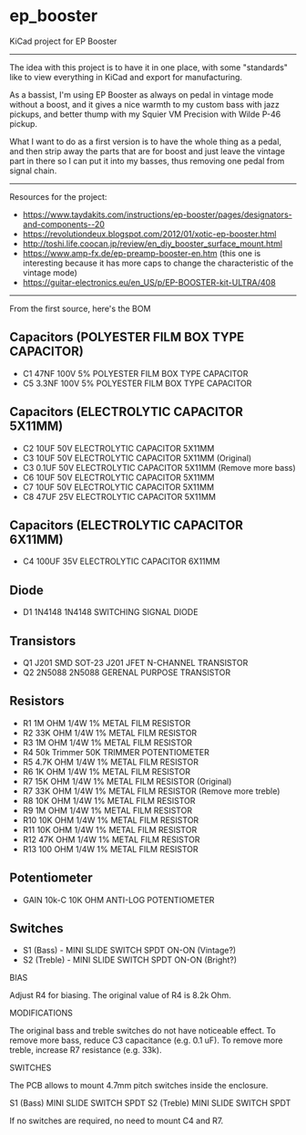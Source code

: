 # ep_booster

KiCad project for EP Booster

---

The idea with this project is to have it in one place, with some "standards" like to view everything
in KiCad and export for manufacturing.

As a bassist, I'm using EP Booster as always on pedal in vintage mode without a boost, and it gives
a nice warmth to my custom bass with jazz pickups, and better thump with my Squier VM Precision with
Wilde P-46 pickup.

What I want to do as a first version is to have the whole thing as a pedal, and then strip away the
parts that are for boost and just leave the vintage part in there so I can put it into my basses,
thus removing one pedal from signal chain.

---

Resources for the project:

- https://www.taydakits.com/instructions/ep-booster/pages/designators-and-components--20
- https://revolutiondeux.blogspot.com/2012/01/xotic-ep-booster.html
- http://toshi.life.coocan.jp/review/en_diy_booster_surface_mount.html
- https://www.amp-fx.de/ep-preamp-booster-en.htm (this one is interesting because it has more caps to change the
  characteristic of the vintage mode)
- https://guitar-electronics.eu/en_US/p/EP-BOOSTER-kit-ULTRA/408

---

From the first source, here's the BOM

## Capacitors (POLYESTER FILM BOX TYPE CAPACITOR)

- C1 47NF 100V 5% POLYESTER FILM BOX TYPE CAPACITOR
- C5 3.3NF 100V 5% POLYESTER FILM BOX TYPE CAPACITOR

## Capacitors (ELECTROLYTIC CAPACITOR 5X11MM)

- C2 10UF 50V ELECTROLYTIC CAPACITOR 5X11MM
- C3 10UF 50V ELECTROLYTIC CAPACITOR 5X11MM (Original)
- C3 0.1UF 50V ELECTROLYTIC CAPACITOR 5X11MM  (Remove more bass)
- C6 10UF 50V ELECTROLYTIC CAPACITOR 5X11MM
- C7 10UF 50V ELECTROLYTIC CAPACITOR 5X11MM
- C8 47UF 25V ELECTROLYTIC CAPACITOR 5X11MM

## Capacitors (ELECTROLYTIC CAPACITOR 6X11MM)

- C4 100UF 35V ELECTROLYTIC CAPACITOR 6X11MM

## Diode

- D1 1N4148 1N4148 SWITCHING SIGNAL DIODE

## Transistors

- Q1 J201 SMD SOT-23 J201 JFET N-CHANNEL TRANSISTOR
- Q2 2N5088 2N5088 GERENAL PURPOSE TRANSISTOR

## Resistors

- R1 1M OHM 1/4W 1% METAL FILM RESISTOR
- R2 33K OHM 1/4W 1% METAL FILM RESISTOR
- R3 1M OHM 1/4W 1% METAL FILM RESISTOR
- R4 50k Trimmer 50K TRIMMER POTENTIOMETER
- R5 4.7K OHM 1/4W 1% METAL FILM RESISTOR
- R6 1K OHM 1/4W 1% METAL FILM RESISTOR
- R7 15K OHM 1/4W 1% METAL FILM RESISTOR  (Original)
- R7 33K OHM 1/4W 1% METAL FILM RESISTOR  (Remove more treble)
- R8 10K OHM 1/4W 1% METAL FILM RESISTOR
- R9 1M OHM 1/4W 1% METAL FILM RESISTOR
- R10 10K OHM 1/4W 1% METAL FILM RESISTOR
- R11 10K OHM 1/4W 1% METAL FILM RESISTOR
- R12 47K OHM 1/4W 1% METAL FILM RESISTOR
- R13 100 OHM 1/4W 1% METAL FILM RESISTOR

## Potentiometer

- GAIN 10k-C 10K OHM ANTI-LOG POTENTIOMETER

## Switches

- S1 (Bass) - MINI SLIDE SWITCH SPDT ON-ON (Vintage?)
- S2 (Treble) - MINI SLIDE SWITCH SPDT ON-ON (Bright?)

BIAS

Adjust R4 for biasing. The original value of R4 is 8.2k Ohm.

MODIFICATIONS

The original bass and treble switches do not have noticeable effect. To remove more bass, reduce C3 capacitance (e.g.
0.1 uF). To remove more treble, increase R7 resistance (e.g. 33k).

SWITCHES

The PCB allows to mount 4.7mm pitch switches inside the enclosure.

S1 (Bass)       MINI SLIDE SWITCH SPDT
S2 (Treble)     MINI SLIDE SWITCH SPDT

If no switches are required, no need to mount C4 and R7.


